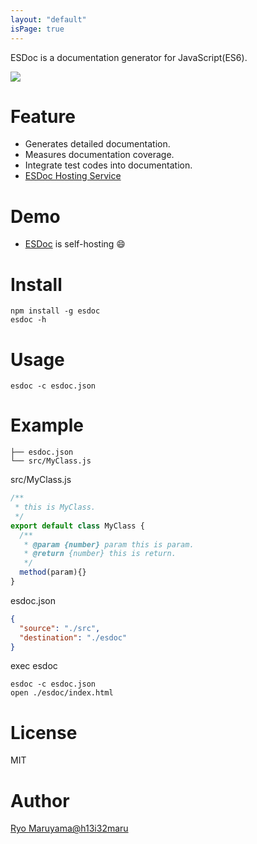 ```yaml
---
layout: "default"
isPage: true
---
```


ESDoc is a documentation generator for JavaScript(ES6).

<img class="screen-shot" src="./image/top.png">

# Feature
- Generates detailed documentation.
- Measures documentation coverage.
- Integrate test codes into documentation.
- [ESDoc Hosting Service](https://doc.esdoc.org)

# Demo
- [ESDoc](https://doc.esdoc.org/github.com/esdoc/esdoc/) is self-hosting &#x1F604;

# Install

```
npm install -g esdoc
esdoc -h
```

# Usage

```
esdoc -c esdoc.json
```

# Example
```
├── esdoc.json
└── src/MyClass.js
```

<p class="file-path">src/MyClass.js</p>

```javascript
/**
 * this is MyClass.
 */
export default class MyClass {
  /**
   * @param {number} param this is param.
   * @return {number} this is return.
   */
  method(param){}
}
```

<p class="file-path">esdoc.json</p>

```json
{
  "source": "./src",
  "destination": "./esdoc"
}
```

exec esdoc

```
esdoc -c esdoc.json
open ./esdoc/index.html
```

# License
MIT

# Author
[Ryo Maruyama@h13i32maru](https://twitter.com/h13i32maru)

